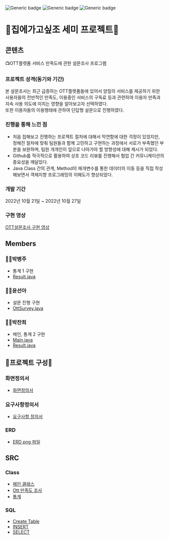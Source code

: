 ![Generic badge](https://img.shields.io/badge/Java-yellowgreen.svg) ![Generic badge](https://img.shields.io/badge/MySQL-green.svg) ![Generic badge](https://img.shields.io/badge/VisualStudioCode-orange.svg)
# 🏡집에가고싶조 세미 프로젝트🏡
## 콘텐츠  
  📺OTT플랫폼 서비스 만족도에 관한 설문조사 프로그램  
 ### 프로젝트 성격(동기와 기간)
 본 설문조사는 최근 급증하는 OTT플랫폼들에 있어서 양질의 서비스를 제공하기 위한 사용자들의 전반적인 만족도, 이용중인 서비스의 구독료   등과 관련하여 이용자 만족과 지속 사용 의도에 미치는 영향을 알아보고자 선택하였다.  
 또한 이용자들의 이용행태에 관하여 단답형 설문으로 진행하였다.
### 진행을 통해 느낀 점
 * 처음 접해보고 진행하는 프로젝트 절차에 대해서 막연함에 대한 걱정이 있었지만, 정해진 절차에 맞춰 팀원들과 함께 고민하고 구현하는 과정에서 서로가 부족했던 부분을 보완하며, 팀원 개개인이 앞으로 나아가야 할 방향성에 대해 제시가 되었다.
 * Github를 적극적으로 활용하여 상호 코드 리뷰를 진행해서 협업 간 커뮤니케이션의 중요성을 깨달았다.
 * Java Class 간의 관계, Method의 매개변수를 통한 데이터의 이동 등을 직접 작성해보면서 객체지향 프로그래밍의 이해도가 향상되었다.
 
### 개발 기간
2022년 10월 21일 ~ 2022년 10월 27일

### 구현 영상
 [OTT설문조사 구현 영상](https://www.youtube.com/watch?v=MbjTouSgW28)
## Members
### 🙆‍♂️박병주  
* 통계 1 구현
* [Result.java](./src/Result.java)
### 👩‍🔧윤선아
* 설문 진행 구현
* [OttSurvey.java](./src/OttSurvey.java)  
### 👩‍🏫박찬희
* 메인, 통계 2 구현
* [Main.java](./src/Main.java) 
* [Result.java](./src/Result.java)
## 📙프로젝트 구성📙
### 화면정의서
- [화면정의서](./docs/etc/%ED%99%94%EB%A9%B4%EC%A0%95%EC%9D%98%EC%84%9C%20(%EC%B5%9C%EC%A2%85).pdf)
### 요구사항정의서
- [요구사항 정의서](./docs/etc/%EC%9A%94%EA%B5%AC%EC%82%AC%ED%95%AD%EC%A0%95%EC%9D%98%EC%84%9C(%EC%A7%91%EC%97%90%EA%B0%80%EA%B3%A0%EC%8B%B6%EC%A1%B0).xlsx.pdf)
### ERD
- [ERD png 파일](./docs/etc/Survey.png)
## SRC
### Class
- [메인 클래스](./src/Main.java)
- [Ott 만족도 조사](./src/OttSurvey.java)
- [통계](./src/Result.java)
### SQL
- [Create Table](./docs/SQL/Survey.sql)
- [INSERT](./docs/SQL/insert.sql)  
- [SELECT](./docs/SQL/surveySQL.sql)  



